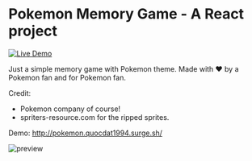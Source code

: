 Pokemon Memory Game - A React project
============
[![Live Demo](https://img.shields.io/badge/demo-online-green.svg)](http://pokemon.quocdat1994.surge.sh/) 

Just a simple memory game with Pokemon theme. Made with ♥ by a Pokemon fan and for Pokemon fan.

Credit: 
- Pokemon company of course!
- spriters-resource.com for the ripped sprites.

Demo: http://pokemon.quocdat1994.surge.sh/

![preview](https://i.ibb.co/3pDPHS0/pokemon.png)
